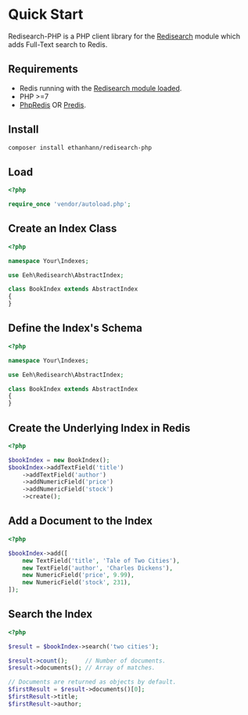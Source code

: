 # Quick Start

Redisearch-PHP is a PHP client library for the [Redisearch](http://redisearch.io/) module which adds Full-Text search to Redis.

## Requirements

* Redis running with the [Redisearch module loaded](http://redisearch.io/Quick_Start/).
* PHP >=7
* [PhpRedis](https://github.com/phpredis/phpredis) OR [Predis](https://github.com/nrk/predis).

## Install

```bash
composer install ethanhann/redisearch-php
```

## Load

```php
<?php

require_once 'vendor/autoload.php';
```

## Create an Index Class

```php
<?php

namespace Your\Indexes;

use Eeh\Redisearch\AbstractIndex;

class BookIndex extends AbstractIndex
{
}
```

## Define the Index's Schema

```php
<?php

namespace Your\Indexes;

use Eeh\Redisearch\AbstractIndex;

class BookIndex extends AbstractIndex
{
}
```

## Create the Underlying Index in Redis

```php
<?php

$bookIndex = new BookIndex();
$bookIndex->addTextField('title')
    ->addTextField('author')
    ->addNumericField('price')
    ->addNumericField('stock')
    ->create();
```

## Add a Document to the Index

```php
<?php

$bookIndex->add([
    new TextField('title', 'Tale of Two Cities'),
    new TextField('author', 'Charles Dickens'),
    new NumericField('price', 9.99),
    new NumericField('stock', 231),
]);
```

## Search the Index

```php
<?php

$result = $bookIndex->search('two cities');

$result->count();     // Number of documents.
$result->documents(); // Array of matches.

// Documents are returned as objects by default.
$firstResult = $result->documents()[0];
$firstResult->title;
$firstResult->author;
```

